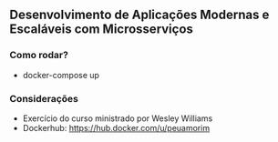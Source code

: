 ## Desenvolvimento de Aplicações Modernas e Escaláveis com Microsserviços

### Como rodar?

- docker-compose up

### Considerações

- Exercício do curso ministrado por Wesley Williams
- Dockerhub: https://hub.docker.com/u/peuamorim
